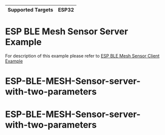 | Supported Targets | ESP32 |
| ----------------- | ----- |

ESP BLE Mesh Sensor Server Example
==================================

For description of this example please refer to [ESP BLE Mesh Sensor Client Example](../sensor_client/README.md)
# ESP-BLE-MESH-Sensor-server-with-two-parameters
# ESP-BLE-MESH-Sensor-server-with-two-parameters
